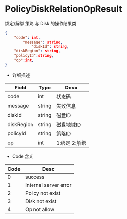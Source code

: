 # PolicyDiskRelationOpResult

绑定/解绑 策略 与 Disk 的操作结果类

```json
{
    "code": int,
        "message": string,
            "diskId": string,
    "diskRegion": string,
    "policyId":string,
    "op":int,
}
```

* 详细描述

| Field | Type | Desc |
|-----|-----|-----|
| code | int | 状态码 |
| message | string | 失败信息 |
| diskId | string | 磁盘ID |
| diskRegion | string | 磁盘地域ID |
| policyId | string | 策略ID |
| op | int | 1:绑定 2:解绑 |

* Code 含义

| Code | Desc |
|-----|-----|
| 0 | success |
| 1 | Internal server error |
| 2 | Policy not exist |
| 3 | Disk not exist |
| 4 | Op not allow |
